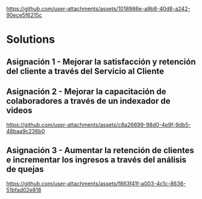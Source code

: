 
https://github.com/user-attachments/assets/1018986e-a9b8-40d8-a242-90ece5f6215c
# Solutions

## Asignación 1 - Mejorar la satisfacción y retención del cliente a través del Servicio al Cliente

## Asignación 2 - Mejorar la capacitación de colaboradores a través de un indexador de videos

https://github.com/user-attachments/assets/c8a26699-98d0-4e9f-9db5-48baa9c236b0

## Asignación 3 - Aumentar la retención de clientes e incrementar los ingresos a través del análisis de quejas

https://github.com/user-attachments/assets/f863f41f-a003-4c1c-8636-51bfad02e818
